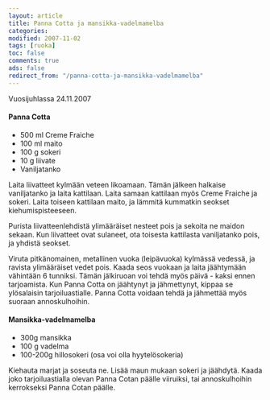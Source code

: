 ```yaml
--- 
layout: article 
title: Panna Cotta ja mansikka-vadelmamelba 
categories: 
modified: 2007-11-02 
tags: [ruoka]
toc: false 
comments: true 
ads: false 
redirect_from: "/panna-cotta-ja-mansikka-vadelmamelba" 
--- 
```


Vuosijuhlassa 24.11.2007

#### Panna Cotta

-   500 ml Creme Fraiche
-   100 ml maito
-   100 g sokeri
-   10 g liivate
-   Vaniljatanko

Laita liivatteet kylmään veteen likoamaan. Tämän jälkeen halkaise
vaniljatanko ja laita kattilaan. Laita samaan kattilaan myös Creme
Fraiche ja sokeri. Laita toiseen kattilaan maito, ja lämmitä kummatkin
seokset kiehumispisteeseen.

Purista liivatteenlehdistä ylimääräiset nesteet pois ja sekoita ne
maidon sekaan. Kun liivatteet ovat sulaneet, ota toisesta kattilasta
vaniljatanko pois, ja yhdistä seokset.

Viruta pitkänomainen, metallinen vuoka (leipävuoka) kylmässä vedessä, ja
ravista ylimääräiset vedet pois. Kaada seos vuokaan ja laita jäähtymään
vähintään 6 tunniksi. Tämän jälkiruoan voi tehdä myös päivä - kaksi
ennen tarjoamista. Kun Panna Cotta on jäähtynyt ja jähmettynyt, kippaa
se ylösalaisin tarjoiluastialle. Panna Cotta voidaan tehdä ja jähmettää
myös suoraan annoskulhoihin.

#### Mansikka-vadelmamelba

-   300g mansikka
-   100 g vadelma
-   100-200g hillosokeri (osa voi olla hyytelösokeria)

Kiehauta marjat ja soseuta ne. Lisää maun mukaan sokeri ja jäähdytä.
Kaada joko tarjoiluastialla olevan Panna Cotan päälle viiruiksi, tai
annoskulhoihin kerrokseksi Panna Cotan päälle.

